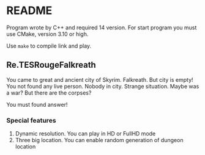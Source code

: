 # README

Program wrote by C++ and required 14 version.
For start program you must use CMake, version 3.10 or high.

Use `make` to compile link and play.

## Re.TESRougeFalkreath

 You came to great and ancient city of Skyrim. Falkreath.
 But city is empty! You not found any live person. Nobody in city.
 Strange situation. Maybe was a war? But there are the corpses?
 
 You must found answer!


### Special features
    
 1. Dynamic resolution. You can play in HD or FullHD mode
 2. Three big location. You can enable random generation of dungeon location
  
